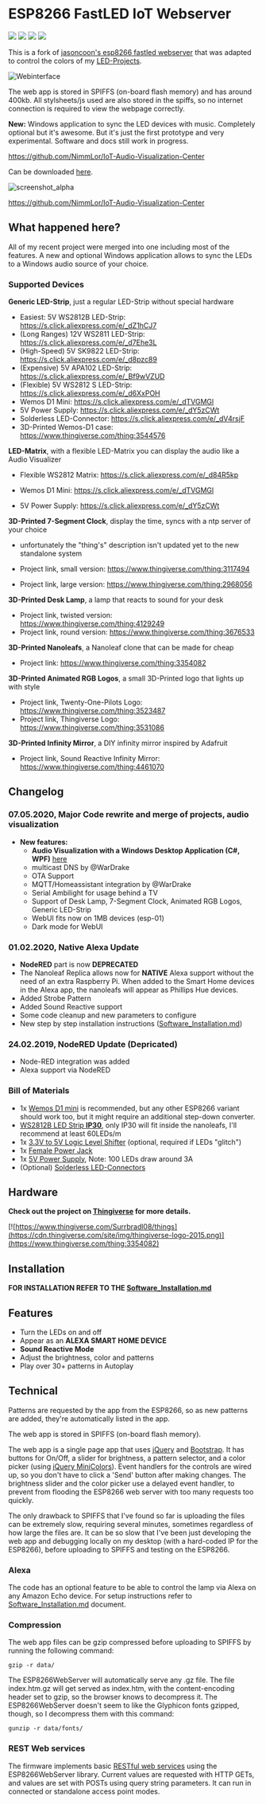 # ESP8266 FastLED IoT Webserver

<a href="https://github.com/NimmLor/esp8266-fastled-iot-webserver/graphs/contributors" alt="Contributors"><img src="https://img.shields.io/github/contributors/NimmLor/esp8266-fastled-iot-webserver" /></a> <a href="https://github.com/NimmLor/esp8266-fastled-iot-webserver/releases" alt="Downloads"><img src="https://img.shields.io/github/downloads/NimmLor/esp8266-fastled-iot-webserver/total"/></a> <a href="https://github.com/NimmLor/esp8266-fastled-iot-webserver/commits/master" alt="Downloads"><img src="https://img.shields.io/github/commits-since/NimmLor/esp8266-fastled-iot-webserver/latest?include_prereleases" /></a> <a href="https://github.com/NimmLor/esp8266-fastled-iot-webserver/releases" alt="Downloads"><img src="https://img.shields.io/github/downloads-pre/NimmLor/esp8266-fastled-iot-webserver/latest/total?color=%09%23228B22&label=download%40latest-version" /></a>


This is a fork of [jasoncoon's esp8266 fastled webserver](https://github.com/jasoncoon/esp8266-fastled-webserver) that was adapted to control the colors of my  [LED-Projects](https://www.thingiverse.com/Surrbradl08/designs).

![Webinterface](web_ui.jpg?raw=true)

The web app is stored in SPIFFS (on-board flash memory) and has around 400kb. All stylsheets/js used are also stored in the spiffs, so no internet connection is required to view the webpage correctly.

**New:** Windows application to sync the LED devices with music. Completely optional but it's awesome. But it's just the first prototype and very experimental. Software and docs still work in progress.

https://github.com/NimmLor/IoT-Audio-Visualization-Center 

Can be downloaded [here](https://github.com/NimmLor/IoT-Audio-Visualization-Center/releases).

![screenshot_alpha](screenshot_alpha.jpg?raw=true)

https://github.com/NimmLor/IoT-Audio-Visualization-Center



## What happened here?

All of my recent project were merged into one including most of the features. A new and optional Windows application allows to sync the LEDs to a Windows audio source of your choice.



### Supported Devices

**Generic LED-Strip**, just a regular LED-Strip without special hardware

  * Easiest: 5V WS2812B LED-Strip:		https://s.click.aliexpress.com/e/_dZ1hCJ7
  * (Long Ranges) 12V WS2811 LED-Strip:	https://s.click.aliexpress.com/e/_d7Ehe3L
  * (High-Speed) 5V SK9822 LED-Strip:		https://s.click.aliexpress.com/e/_d8pzc89
  * (Expensive) 5V APA102 LED-Strip:		https://s.click.aliexpress.com/e/_Bf9wVZUD
  * (Flexible) 5V WS2812 S LED-Strip:		https://s.click.aliexpress.com/e/_d6XxPOH
  * Wemos D1 Mini:						https://s.click.aliexpress.com/e/_dTVGMGl
  * 5V Power Supply:						https://s.click.aliexpress.com/e/_dY5zCWt
  * Solderless LED-Connector:				https://s.click.aliexpress.com/e/_dV4rsjF
  * 3D-Printed Wemos-D1 case:				https://www.thingiverse.com/thing:3544576

**LED-Matrix**, with a flexible LED-Matrix you can display the audio like a Audio Visualizer
* Flexible WS2812 Matrix:				https://s.click.aliexpress.com/e/_d84R5kp
	
* Wemos D1 Mini:						https://s.click.aliexpress.com/e/_dTVGMGl
* 5V Power Supply:						https://s.click.aliexpress.com/e/_dY5zCWt
	

**3D-Printed 7-Segment Clock**, display the time, syncs with a ntp server of your choice

* unfortunately the "thing's" description isn't updated yet to the new standalone system
	
* Project link, small version:			https://www.thingiverse.com/thing:3117494
* Project link, large version:			https://www.thingiverse.com/thing:2968056

**3D-Printed Desk Lamp**, a lamp that reacts to sound for your desk

* Project link, twisted version:		https://www.thingiverse.com/thing:4129249
* Project link, round version:			https://www.thingiverse.com/thing:3676533

**3D-Printed Nanoleafs**, a Nanoleaf clone that can be made for cheap

* Project link:													https://www.thingiverse.com/thing:3354082
	

**3D-Printed Animated RGB Logos**, a small 3D-Printed logo that lights up with style

* Project link, Twenty-One-Pilots Logo:		https://www.thingiverse.com/thing:3523487
* Project link, Thingiverse Logo:			https://www.thingiverse.com/thing:3531086

**3D-Printed Infinity Mirror**, a DIY infinity mirror inspired by Adafruit

* Project link, Sound Reactive Infinity Mirror:		https://www.thingiverse.com/thing:4461070



## Changelog

### 07.05.2020, Major Code rewrite and merge of projects, audio visualization

- **New features:**
  - **Audio Visualization with a Windows Desktop Application (C#, WPF)** [here](https://github.com/NimmLor/IoT-Audio-Visualization-Center)
  - multicast DNS by @WarDrake
  - OTA Support
  - MQTT/Homeassistant integration by @WarDrake
  - Serial Ambilight for usage behind a TV
  - Support of Desk Lamp, 7-Segment Clock, Animated RGB Logos, Generic LED-Strip
  - WebUI fits now on 1MB devices (esp-01)
  - Dark mode for WebUI

### 01.02.2020, Native Alexa Update

- **NodeRED** part is now **DEPRECATED**
- The Nanoleaf Replica allows now for **NATIVE** Alexa support without the need of an extra Raspberry Pi. When added to the Smart Home devices in the Alexa app, the nanoleafs will appear as Phillips Hue devices.
- Added Strobe Pattern
- Added Sound Reactive support
- Some code cleanup and new parameters to configure
- New step by step installation instructions ([Software_Installation.md](Software_Installation.md))



### 24.02.2019, NodeRED Update (Depricated)

- Node-RED integration was added
- Alexa support via NodeRED



### Bill of Materials

- 1x [Wemos D1 mini](https://s.click.aliexpress.com/e/_dTVGMGl) is recommended, but any other ESP8266 variant should work too, but it might require an additional step-down converter.
- [WS2812B LED Strip **IP30**](https://s.click.aliexpress.com/e/_dZ1hCJ7), only IP30 will fit inside the nanoleafs, I'll recommend at least 60LEDs/m
- 1x [3.3V to 5V Logic Level Shifter](http://s.click.aliexpress.com/e/_s49Saz) (optional, required if LEDs "glitch")
- 1x [Female Power Jack](http://s.click.aliexpress.com/e/_sPe0RR)
- 1x [5V Power Supply](https://s.click.aliexpress.com/e/_dY5zCWt), Note: 100 LEDs draw around 3A
- (Optional) [Solderless LED-Connectors](https://s.click.aliexpress.com/e/_dV4rsjF)



Hardware
--------

**Check out the project on [Thingiverse](https://www.thingiverse.com/thing:3354082) for more details.**

[![https://www.thingiverse.com/Surrbradl08/things](https://cdn.thingiverse.com/site/img/thingiverse-logo-2015.png)](https://www.thingiverse.com/thing:3354082)




Installation
--------
**FOR INSTALLATION REFER TO THE [Software_Installation.md](Software_Installation.md)**



Features
--------
* Turn the LEDs on and off
* Appear as an **ALEXA SMART HOME DEVICE**
* **Sound Reactive Mode**
* Adjust the brightness, color and patterns
* Play over 30+ patterns in Autoplay



## Technical

Patterns are requested by the app from the ESP8266, so as new patterns are added, they're automatically listed in the app.

The web app is stored in SPIFFS (on-board flash memory).

The web app is a single page app that uses [jQuery](https://jquery.com) and [Bootstrap](http://getbootstrap.com).  It has buttons for On/Off, a slider for brightness, a pattern selector, and a color picker (using [jQuery MiniColors](http://labs.abeautifulsite.net/jquery-minicolors)).  Event handlers for the controls are wired up, so you don't have to click a 'Send' button after making changes.  The brightness slider and the color picker use a delayed event handler, to prevent from flooding the ESP8266 web server with too many requests too quickly.

The only drawback to SPIFFS that I've found so far is uploading the files can be extremely slow, requiring several minutes, sometimes regardless of how large the files are.  It can be so slow that I've been just developing the web app and debugging locally on my desktop (with a hard-coded IP for the ESP8266), before uploading to SPIFFS and testing on the ESP8266.



### Alexa

The code has an optional feature to be able to control the lamp via Alexa on any Amazon Echo device. For setup instructions refer to [Software_Installation.md](Software_Installation.md) document.



### Compression

The web app files can be gzip compressed before uploading to SPIFFS by running the following command:

`gzip -r data/`

The ESP8266WebServer will automatically serve any .gz file.  The file index.htm.gz will get served as index.htm, with the content-encoding header set to gzip, so the browser knows to decompress it.  The ESP8266WebServer doesn't seem to like the Glyphicon fonts gzipped, though, so I decompress them with this command:

`gunzip -r data/fonts/`

### REST Web services

The firmware implements basic [RESTful web services](https://en.wikipedia.org/wiki/Representational_state_transfer) using the ESP8266WebServer library.  Current values are requested with HTTP GETs, and values are set with POSTs using query string parameters.  It can run in connected or standalone access point modes.

